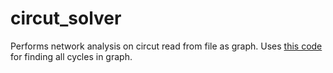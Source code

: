 # circut_solver
Performs network analysis on circut read from file as graph.
Uses [this code](https://github.com/lucaslouca/graph-cycles) for finding all cycles
in graph.
